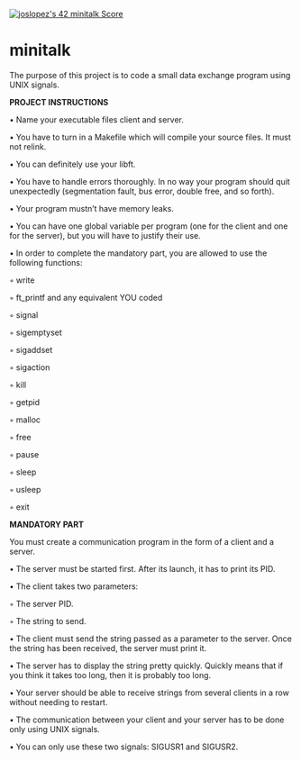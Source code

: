 <a href="https://github.com/JaeSeoKim/badge42"><img src="https://badge42.vercel.app/api/v2/cl4qxms4g001609l49j835g66/project/2694515" alt="joslopez's 42 minitalk Score" /></a>
# minitalk
<p>The purpose of this project is to code a small data exchange program using UNIX signals.<p/n>
<b>PROJECT INSTRUCTIONS</b>
<p>• Name your executable files client and server.</p>
<p>• You have to turn in a Makefile which will compile your source files. It must not
relink.</p>
<p>• You can definitely use your libft.</p>
<p>• You have to handle errors thoroughly. In no way your program should quit unexpectedly (segmentation fault, bus error, double free, and so forth).
<p>• Your program mustn’t have memory leaks.</p>
<p>• You can have one global variable per program (one for the client and one for
the server), but you will have to justify their use.</p>
<p>• In order to complete the mandatory part, you are allowed to use the following
functions:</p>
<p>◦ write</p>
<p>◦ ft_printf and any equivalent YOU coded</p>
<p>◦ signal</p>
<p>◦ sigemptyset</p>
<p>◦ sigaddset</p>
<p>◦ sigaction</p>
<p>◦ kill</p>
<p>◦ getpid</p>
<p>◦ malloc</p>
<p>◦ free</p>
<p>◦ pause</p>
<p>◦ sleep</p>
<p>◦ usleep</p>
<p>◦ exit<p/n>
<b>MANDATORY PART</b>
<p>You must create a communication program in the form of a client and a server.</p>
<p>• The server must be started first. After its launch, it has to print its PID.</p>
<p>• The client takes two parameters:</p>
<p>◦ The server PID.</p>
<p>◦ The string to send.</p>
<p>• The client must send the string passed as a parameter to the server. Once the string has been received, the server must print it.</p>
<p>• The server has to display the string pretty quickly. Quickly means that if you think
it takes too long, then it is probably too long.</p>
<p>• Your server should be able to receive strings from several clients in a row without
needing to restart.</p>
<p>• The communication between your client and your server has to be done only using
UNIX signals.</p>
<p>• You can only use these two signals: SIGUSR1 and SIGUSR2.</p>
